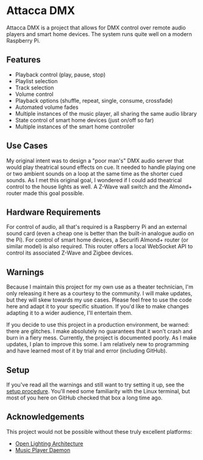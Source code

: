 # Attacca DMX

Attacca DMX is a project that allows for DMX control over remote audio players and smart home devices. The system runs quite well on a modern Raspberry Pi.

## Features

- Playback control (play, pause, stop)
- Playlist selection
- Track selection
- Volume control
- Playback options (shuffle, repeat, single, consume, crossfade)
- Automated volume fades
- Multiple instances of the music player, all sharing the same audio library
- State control of smart home devices (just on/off so far)
- Multiple instances of the smart home controller

## Use Cases

My original intent was to design a "poor man's" DMX audio server that would play theatrical sound effects on cue. It needed to handle playing one or two ambient sounds on a loop at the same time as the shorter cued sounds. As I met this original goal, I wondered if I could add theatrical control to the house lights as well. A Z-Wave wall switch and the Almond+ router made this goal possible.

## Hardware Requirements

For control of audio, all that's required is a Raspberry Pi and an external sound card (even a cheap one is better than the built-in analogue audio on the Pi). For control of smart home devices, a Securifi Almond+ router (or similar model) is also required. This router offers a local WebSocket API to control its associated Z-Wave and Zigbee devices.

## Warnings

Because I maintain this project for my own use as a theater technician, I'm only releasing it here as a courtesy to the community. I will make updates, but they will skew towards my use cases. Please feel free to use the code here and adapt it to your specific situation. If you'd like to make changes adapting it to a wider audience, I'll entertain them.

If you decide to use this project in a production environment, be warned: there are glitches. I make absolutely no guarantees that it won't crash and burn in a fiery mess. Currently, the project is documented poorly. As I make updates, I plan to improve this some. I am relatively new to programming and have learned most of it by trial and error (including GitHub).

## Setup

If you've read all the warnings and still want to try setting it up, see the [setup procedure](SETUP.md). You'll need some familiarity with the Linux terminal, but most of you here on GitHub checked that box a long time ago.

## Acknowledgements

This project would not be possible without these truly excellent platforms:

- [Open Lighting Architecture](https://www.openlighting.org/ola/)
- [Music Player Daemon](https://www.musicpd.org)